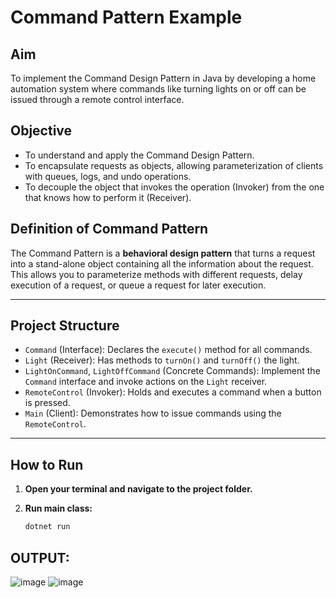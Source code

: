 # Command Pattern Example

## Aim
To implement the Command Design Pattern in Java by developing a home automation system where commands like turning lights on or off can be issued through a remote control interface.

## Objective
- To understand and apply the Command Design Pattern.
- To encapsulate requests as objects, allowing parameterization of clients with queues, logs, and undo operations.
- To decouple the object that invokes the operation (Invoker) from the one that knows how to perform it (Receiver).

## Definition of Command Pattern
The Command Pattern is a **behavioral design pattern** that turns a request into a stand-alone object containing all the information about the request. This allows you to parameterize methods with different requests, delay execution of a request, or queue a request for later execution.

---

## Project Structure

- `Command` (Interface): Declares the `execute()` method for all commands.
- `Light` (Receiver): Has methods to `turnOn()` and `turnOff()` the light.
- `LightOnCommand`, `LightOffCommand` (Concrete Commands): Implement the `Command` interface and invoke actions on the `Light` receiver.
- `RemoteControl` (Invoker): Holds and executes a command when a button is pressed.
- `Main` (Client): Demonstrates how to issue commands using the `RemoteControl`.

---

## How to Run

1. **Open your terminal and navigate to the project folder.**

2. **Run main class:**
   ```bash
   dotnet run

## OUTPUT:

![image](https://github.com/user-attachments/assets/3b576a53-c855-4902-b5e7-15a6777ca935)
![image](https://github.com/user-attachments/assets/a21e6c19-fe24-438b-ac36-eb4147d37e72)




